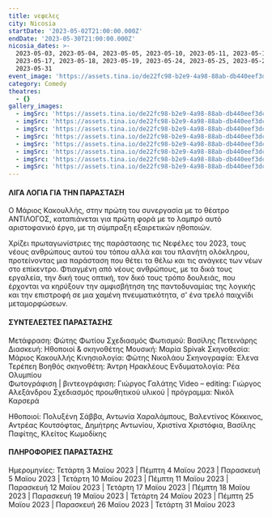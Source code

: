 ```yaml
---
title: νεφελες
city: Nicosia
startDate: '2023-05-02T21:00:00.000Z'
endDate: '2023-05-30T21:00:00.000Z'
nicosia_dates: >-
  2023-05-03, 2023-05-04, 2023-05-05, 2023-05-10, 2023-05-11, 2023-05-12,
  2023-05-17, 2023-05-18, 2023-05-19, 2023-05-24, 2023-05-25, 2023-05-26,
  2023-05-31  
event_image: 'https://assets.tina.io/de22fc98-b2e9-4a98-88ab-db440eef3dc1/Nefeles.jpg'
category: Comedy
theatres:
  - {}
gallery_images:
  - imgSrc: 'https://assets.tina.io/de22fc98-b2e9-4a98-88ab-db440eef3dc1/Nefeles_8.JPG'
  - imgSrc: 'https://assets.tina.io/de22fc98-b2e9-4a98-88ab-db440eef3dc1/Nefeles_7.JPG'
  - imgSrc: 'https://assets.tina.io/de22fc98-b2e9-4a98-88ab-db440eef3dc1/Nefeles_2.jpg'
  - imgSrc: 'https://assets.tina.io/de22fc98-b2e9-4a98-88ab-db440eef3dc1/Nefeles_3.jpg'
  - imgSrc: 'https://assets.tina.io/de22fc98-b2e9-4a98-88ab-db440eef3dc1/Nefeles_4.jpg'
  - imgSrc: 'https://assets.tina.io/de22fc98-b2e9-4a98-88ab-db440eef3dc1/Nefeles_5.jpg'
  - imgSrc: 'https://assets.tina.io/de22fc98-b2e9-4a98-88ab-db440eef3dc1/Nefeles_6.jpg'
  - imgSrc: 'https://assets.tina.io/de22fc98-b2e9-4a98-88ab-db440eef3dc1/Nefeles_1.jpg'
---
```


#### ΛΙΓΑ  ΛΟΓΙΑ ΓΙΑ ΤΗΝ ΠΑΡΑΣΤΑΣΗ

Ο Μάριος Κακουλλής, στην πρώτη του συνεργασία με το θέατρο ΑΝΤΙΛΟΓΟΣ, καταπιάνεται για πρώτη φορά με το
λαμπρό αυτό αριστοφανικό έργο, με τη σύμπραξη εξαιρετικών ηθοποιών.

Χρίζει πρωταγωνίστριες της παράστασης τις Νεφέλες του 2023, τους νέους ανθρώπους αυτού του τόπου αλλά
και του πλανήτη ολόκληρου, προτείνοντας μια παράσταση που θέτει τα θέλω και τις ανάγκες των νέων στο
επίκεντρο. Φτιαγμένη από νέους ανθρώπους, με τα δικά τους εργαλεία, την δική τους οπτική, τον δικό τους τρόπο
δουλειάς, που έρχονται να κηρύξουν την αμφισβήτηση της παντοδυναμίας της λογικής και την επιστροφή σε μια
χαμένη πνευματικότητα, σ' ένα τρελό παιχνίδι μεταμορφώσεων.

#### ΣΥΝΤΕΛΕΣΤΕΣ ΠΑΡΑΣΤΑΣΗΣ

Μετάφραση: Φώτης Φωτίου
Σχεδιασμός Φωτισμού: Βασίλης Πετεινάρης
Διασκευή: Ηθοποιοί & σκηνοθέτης
Μουσική: Μαρία Spivak
Σκηνοθεσία: Μάριος Κακουλλής
Κινησιολογία: Φώτης Νικολάου
Σκηνογραφία: Έλενα Τερέπεη
Βοηθός σκηνοθέτη: Άντρη Ηρακλέους
Ενδυματολογία: Ρέα Ολυμπίου\
Φωτογράφιση | βιντεογράφιση: Γιώργος Γαλάτης
Video – editing: Γιώργος Αλεξάνδρου
Σχεδιασμός προωθητικού υλικού | πρόγραμμα: Νικόλ Καρσερά

Ηθοποιοί: Πολυξένη Σάββα, Αντωνία Χαραλάμπους, Βαλεντίνος Κόκκινος, Αντρέας Κουτσόφτας, Δημήτρης Αντωνίου, Χριστίνα Χριστόφια, Βασίλης Παφίτης, Κλείτος Κωμοδίκης

#### ΠΛΗΡΟΦΟΡΙΕΣ ΠΑΡΑΣΤΑΣΗΣ

Ημερομηνίες: Τετάρτη 3 Μαϊου 2023 | Πέμπτη 4 Μαϊου 2023 | Παρασκευή 5 Μαϊου 2023 | Τετάρτη 10 Μαϊου 2023 | Πέμπτη 11 Μαϊου 2023 | Παρασκευή 12 Μαϊου 2023 | Τετάρτη 17 Μαϊου 2023 | Πέμπτη 18 Μαϊου 2023 | Παρασκευή 19 Μαϊου 2023 | Τετάρτη 24 Μαϊου 2023 | Πέμπτη 25 Μαϊου 2023 | Παρασκευή 26 Μαϊου 2023 | Τετάρτη 31 Μαϊου 2023





